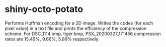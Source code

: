 # shiny-octo-potato
Performs Huffman encoding for a 2D image. Writes the codes (for each pixel value) in a text file and prints the efficiency of the compression scheme. For DSC_1114.bmp, tiger.bmp, PSX_20200327_171456 compression rates are 15.49%, 9.66%, 5.89% respectively.
